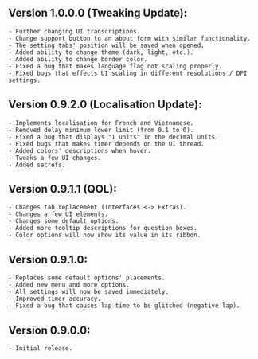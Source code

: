 ﻿## Version 1.0.0.0 (Tweaking Update):
	- Further changing UI transcriptions.
	- Change support button to an about form with similar functionality.
	- The setting tabs' position will be saved when opened.
	- Added ability to change theme (dark, light, etc.).
	- Added ability to change border color.
	- Fixed a bug that makes language flag not scaling properly.
	- Fixed bugs that effects UI scaling in different resolutions / DPI settings.

## Version 0.9.2.0 (Localisation Update):
	- Implements localisation for French and Vietnamese.
	- Removed delay minimum lower limit (from 0.1 to 0).
	- Fixed a bug that displays "1 units" in the decimal units.
	- Fixed bugs that makes timer depends on the UI thread.
	- Added colors' descriptions when hover.
	- Tweaks a few UI changes.
	- Added secrets.

## Version 0.9.1.1 (QOL):
	- Changes tab replacement (Interfaces <-> Extras).
	- Changes a few UI elements.
	- Changes some default options.
	- Added more tooltip descriptions for question boxes.
	- Color options will now show its value in its ribbon.

## Version 0.9.1.0:
	- Replaces some default options' placements.
	- Added new menu and more options.
	- All settings will now be saved immediately.
	- Improved timer accuracy.
	- Fixed a bug that causes lap time to be glitched (negative lap).
	
## Version 0.9.0.0:
	- Initial release.